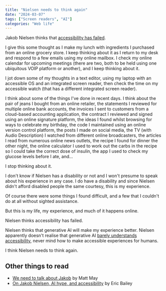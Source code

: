 ```yaml
---
title: "Nielsen needs to think again"
date: "2024-03-07"
tags: ["Screen readers", "AI"]
categories: "Web life"
---
```


Jakob Nielsen thinks that [accessibility has failed](https://jakobnielsenphd.substack.com/p/accessibility-generative-ui?utm_source=practicaltips&utm_medium=email&utm_campaign=we-need-to-talk-about-jakob).

I give this some thought as I make my lunch with ingredients I purchased from an online grocery store. I keep thinking about it as I return to my desk and respond to a few emails using my online mailbox. I check my online calendar for upcoming meetings (there are two, both to be held using one ubiquitous VOIP platform or another), and I keep thinking about it.

I jot down some of my thoughts in a text editor, using my laptop with an accessible OS and an integrated screen reader, then check the time on my accessible watch (that has a different integrated screen reader).

I think about some of the things I've done in recent days. I think about the pair of jeans I bought from an online retailer, the statements I reviewed for multiple online bank accounts, the invoices I sent to customers from a cloud-based accounting application, the contract I reviewed and signed using an online signature platform, the ideas I found whilst browsing for ways to celebrate my birthday, the code I maintained using an online version control platform, the posts I made on social media, the TV (with Audio Description) I watched from different online broadcasters, the articles I read from numerous online news outlets, the recipe I found for dinner the other night, the online calculator I used to work out the carbs in the recipe so I could take the correct dose of insulin, the app I used to check my glucose levels before I ate, and...

I stop thinking about it.

I don't know if Nielsen has a disability or not and I won't presume to speak about his experience in any case. I do have a disability and since Nielsen didn't afford disabled people the same courtesy, this is my experience.

Of course there were some things I found difficult, and a few that I couldn't do at all without sighted assistance.

But this is my life, my experience, and much of it happens online.

Nielsen thinks accessibility has failed. 

Nielsen thinks that generative AI will make my experience better. Nielsen apparently doesn't realise that generative AI [barely understands accessibility](https://tetralogical.com/blog/2024/02/12/can-generative-ai-help-write-accessible-code/), never mind how to make accessible experiences for humans.

I think Nielsen needs to think again.

## Other things to read

* [We need to talk about Jakob](https://buttondown.email/practicaltips/archive/we-need-to-talk-about-jakob/) by Matt May
* [On Jakob Nielsen, AI hype, and accessibility](https://ericwbailey.design/published/on-jakob-nielsen-ai-hype-and-accessibility/) by Eric Bailey
